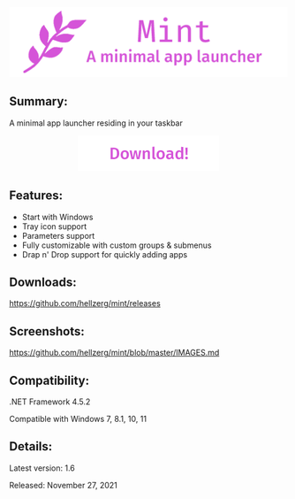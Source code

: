 <p align="center">
   <img src="banner.png">
</p> 

## Summary: ##

A minimal app launcher residing in your taskbar

<p align="center">
	<a href="https://github.com/hellzerg/mint/releases/download/1.6/Mint-1.6.exe" target="_blank">
		<img src="download-button.png">
	</a>
</p> 

## Features: ##

* Start with Windows
* Tray icon support
* Parameters support
* Fully customizable with custom groups & submenus
* Drap n' Drop support for quickly adding apps

## Downloads: ##
https://github.com/hellzerg/mint/releases

## Screenshots: ##
https://github.com/hellzerg/mint/blob/master/IMAGES.md

## Compatibility: ##

.NET Framework 4.5.2

Compatible with Windows 7, 8.1, 10, 11

## Details: ##

Latest version: 1.6

Released: November 27, 2021
